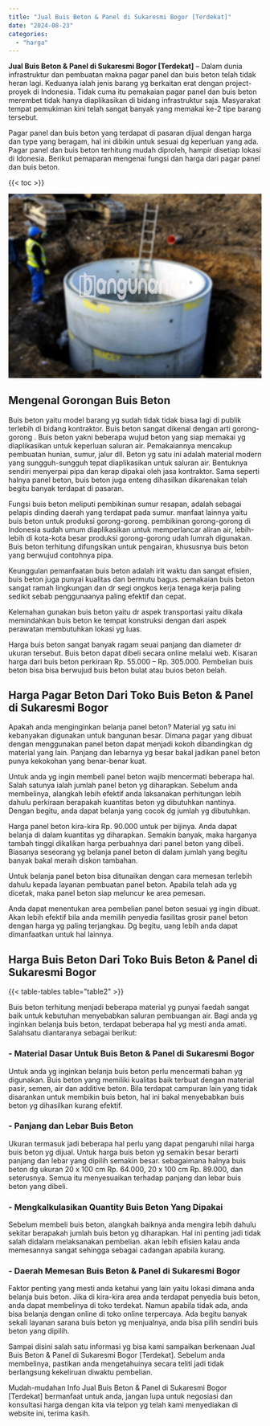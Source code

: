 ```yaml
---
title: "Jual Buis Beton & Panel di Sukaresmi Bogor [Terdekat]"
date: "2024-08-23"
categories: 
  - "harga"
---
```


**Jual Buis Beton & Panel di Sukaresmi Bogor \[Terdekat\]** – Dalam dunia infrastruktur dan pembuatan makna pagar panel dan buis beton telah tidak heran lagi. Keduanya ialah jenis barang yg berkaitan erat dengan project-proyek di Indonesia. Tidak cuma itu pemakaian pagar panel dan buis beton merembet tidak hanya diaplikasikan di bidang infrastruktur saja. Masyarakat tempat pemukiman kini telah sangat banyak yang memakai ke-2 tipe barang tersebut.

Pagar panel dan buis beton yang terdapat di pasaran dijual dengan harga dan type yang beragam, hal ini dibikin untuk sesuai dg keperluan yang ada. Pagar panel dan buis beton terhitung mudah diproleh, hampir disetiap lokasi di Idonesia. Berikut pemaparan mengenai fungsi dan harga dari pagar panel dan buis beton.

{{< toc >}}

![Jual Buis Beton & Panel di Sukaresmi Bogor [Terdekat]](/images/jual-panel-buis-beton-murah-43.png)

## Mengenal Gorongan Buis Beton

Buis beton yaitu model barang yg sudah tidak tidak biasa lagi di publik terlebih di bidang kontraktor. Buis beton sangat dikenal dengan arti gorong-gorong . Buis beton yakni beberapa wujud beton yang siap memakai yg diaplikasikan untuk keperluan saluran air. Pemakaiannya mencakup pembuatan hunian, sumur, jalur dll. Beton yg satu ini adalah material modern yang sungguh-sungguh tepat diaplikasikan untuk saluran air. Bentuknya sendiri menyerpai pipa dan kerap dipakai oleh jasa kontraktor. Sama seperti halnya panel beton, buis beton juga enteng dihasilkan dikarenakan telah begitu banyak terdapat di pasaran.

Fungsi buis beton meliputi pembikinan sumur resapan, adalah sebagai pelapis dinding daerah yang terdapat pada sumur. manfaat lainnya yaitu buis beton untuk produksi gorong-gorong. pembikinan gorong-gorong di Indonesia sudah umum diaplikasikan untuk memperlancar aliran air, lebih-lebih di kota-kota besar produksi gorong-gorong udah lumrah digunakan. Buis beton terhitung difungsikan untuk pengairan, khususnya buis beton yang berwujud contohnya pipa.

Keunggulan pemanfaatan buis beton adalah irit waktu dan sangat efisien, buis beton juga punyai kualitas dan bermutu bagus. pemakaian buis beton sangat ramah lingkungan dan dr segi ongkos kerja tenaga kerja paling sedikit sebab penggunaanya paling efektif dan cepat.

Kelemahan gunakan buis beton yaitu dr aspek transportasi yaitu dikala memindahkan buis beton ke tempat konstruksi dengan dari aspek perawatan membutuhkan lokasi yg luas.

Harga buis beton sangat banyak ragam seuai panjang dan diameter dr ukuran tersebut. Buis beton dapat dibeli secara online melalui web. Kisaran harga dari buis beton perkiraan Rp. 55.000 – Rp. 305.000. Pembelian buis beton bisa bisa berwujud buis beton bulat atau buios beton belah.

## Harga Pagar Beton Dari Toko Buis Beton & Panel di Sukaresmi Bogor

Apakah anda menginginkan belanja panel beton? Material yg satu ini kebanyakan digunakan untuk bangunan besar. Dimana pagar yang dibuat dengan menggunakan panel beton dapat menjadi kokoh dibandingkan dg material yang lain. Panjang dan lebarnya yg besar bakal jadikan panel beton punya kekokohan yang benar-benar kuat.

Untuk anda yg ingin membeli panel beton wajib mencermati beberapa hal. Salah satunya ialah jumlah panel beton yg diharapkan. Sebelum anda membelinya, alangkah lebih efektif anda laksanakan perhitungan lebih dahulu perkiraan berapakah kuantitas beton yg dibutuhkan nantinya. Dengan begitu, anda dapat belanja yang cocok dg jumlah yg dibutuhkan.

Harga panel beton kira-kira Rp. 90.000 untuk per bijinya. Anda dapat belanja di dalam kuantitas yg diharapkan. Semakin banyak, maka harganya tambah tinggi dikalikan harga perbuahnya dari panel beton yang dibeli. Biasanya seseorang yg belanja panel beton di dalam jumlah yang begitu banyak bakal meraih diskon tambahan.

Untuk belanja panel beton bisa ditunaikan dengan cara memesan terlebih dahulu kepada layanan pembuatan panel beton. Apabila telah ada yg dicetak, maka panel beton siap meluncur ke area pemesan.

Anda dapat menentukan area pembelian panel beton sesuai yg ingin dibuat. Akan lebih efektif bila anda memilih penyedia fasilitas grosir panel beton dengan harga yg paling terjangkau. Dg begitu, uang lebih anda dapat dimanfaatkan untuk hal lainnya.

## Harga Buis Beton Dari Toko Buis Beton & Panel di Sukaresmi Bogor

{{< table-tables table="table2" >}}

Buis beton terhitung menjadi beberapa material yg punyai faedah sangat baik untuk kebutuhan menyebabkan saluran pembuangan air. Bagi anda yg inginkan belanja buis beton, terdapat beberapa hal yg mesti anda amati. Salahsatu diantaranya sebagai berikut:

### \- Material Dasar Untuk Buis Beton & Panel di Sukaresmi Bogor

Untuk anda yg inginkan belanja buis beton perlu mencermati bahan yg digunakan. Buis beton yang memiliki kualitas baik terbuat dengan material pasir, semen, air dan additive beton. Bila terdapat campuran lain yang tidak disarankan untuk membikin buis beton, hal ini bakal menyebabkan buis beton yg dihasilkan kurang efektif.

### \- Panjang dan Lebar Buis Beton

Ukuran termasuk jadi beberapa hal perlu yang dapat pengaruhi nilai harga buis beton yg dijual. Untuk harga buis beton yg semakin besar berarti panjang dan lebar yang dipilih semakin besar. sebagaimana halnya buis beton dg ukuran 20 x 100 cm Rp. 64.000, 20 x 100 cm Rp. 89.000, dan seterusnya. Semua itu menyesuaikan terhadap panjang dan lebar buis beton yang dibeli.

### \- Mengkalkulasikan Quantity Buis Beton Yang Dipakai

Sebelum membeli buis beton, alangkah baiknya anda mengira lebih dahulu sekitar berapakah jumlah buis beton yg diharapkan. Hal ini penting jadi tidak salah didalam melaksanakan pembelian. akan lebih efisien kalau anda memesannya sangat sehingga sebagai cadangan apabila kurang.

### \- Daerah Memesan Buis Beton & Panel di Sukaresmi Bogor

Faktor penting yang mesti anda ketahui yang lain yaitu lokasi dimana anda belanja buis beton. Jika di kira-kira area anda terdapat penyedia buis beton, anda dapat membelinya di toko terdekat. Namun apabila tidak ada, anda bisa belanja dengan online di toko online terpercaya. Ada begitu banyak sekali layanan sarana buis beton yg menjualnya, anda bisa pilih sendiri buis beton yang dipilih.

Sampai disini salah satu informasi yg bisa kami sampaikan berkenaan Jual Buis Beton & Panel di Sukaresmi Bogor \[Terdekat\]. Sebelum anda membelinya, pastikan anda mengetahuinya secara teliti jadi tidak berlangsung kekeliruan diwaktu pembelian.

Mudah-mudahan Info Jual Buis Beton & Panel di Sukaresmi Bogor \[Terdekat\] bermanfaat untuk anda, jangan lupa untuk negosiasi dan konsultasi harga dengan kita via telpon yg telah kami menyediakan di website ini, terima kasih.
